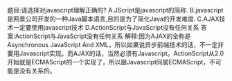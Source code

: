 题目:请选择对javascript理解正确的?
A.JScript是javascript的简称.
B.javascript是网景公司开发的一种Java脚本语言,目的是为了简化Java的开发难度.
C.AJAX技术一定要使用javascript技术
D.ActionScript与JavaScript没有任何关系
答案:ActionScript与JavaScript没有任何关系
解释:因为AJAX的全称是 Asynchronous JavaScript And XML，所以如果说异步前端技术的话，不一定非要用Javascript实现。而AJAX的话，当然必须有Javascript。ActionScript从2.0开始就是ECMAScript的一个实现了，所以跟Javascript同属ECMAScript，不可能是没有关系的。
